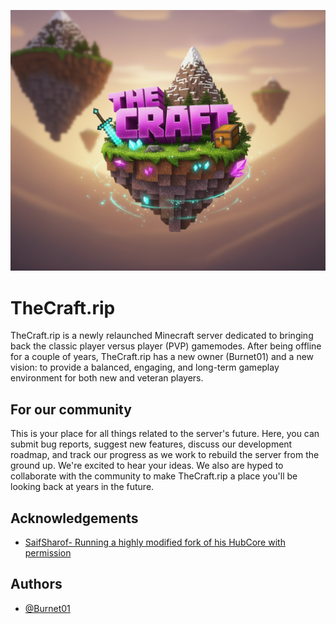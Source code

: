 
![Logo](https://github.com/TheCraft-rip/.github/blob/main/icon.png?raw=true)


# TheCraft.rip

TheCraft.rip is a newly relaunched Minecraft server dedicated to bringing back the classic player versus player (PVP) gamemodes. After being offline for a couple of years, TheCraft.rip has a new owner (Burnet01) and a new vision: to provide a balanced, engaging, and long-term gameplay environment for both new and veteran players. 

## For our community
This is your place for all things related to the server's future. Here, you can submit bug reports, suggest new features, discuss our development roadmap, and track our progress as we work to rebuild the server from the ground up. We're excited to hear your ideas. We also are hyped to collaborate with the community to make TheCraft.rip a place you'll be looking back at years in the future.


## Acknowledgements

 - [SaifSharof- Running a highly modified fork of his HubCore with permission](https://github.com/SaifSharof/HubCore)


## Authors

 - [@Burnet01](https://github.com/burnet01)

